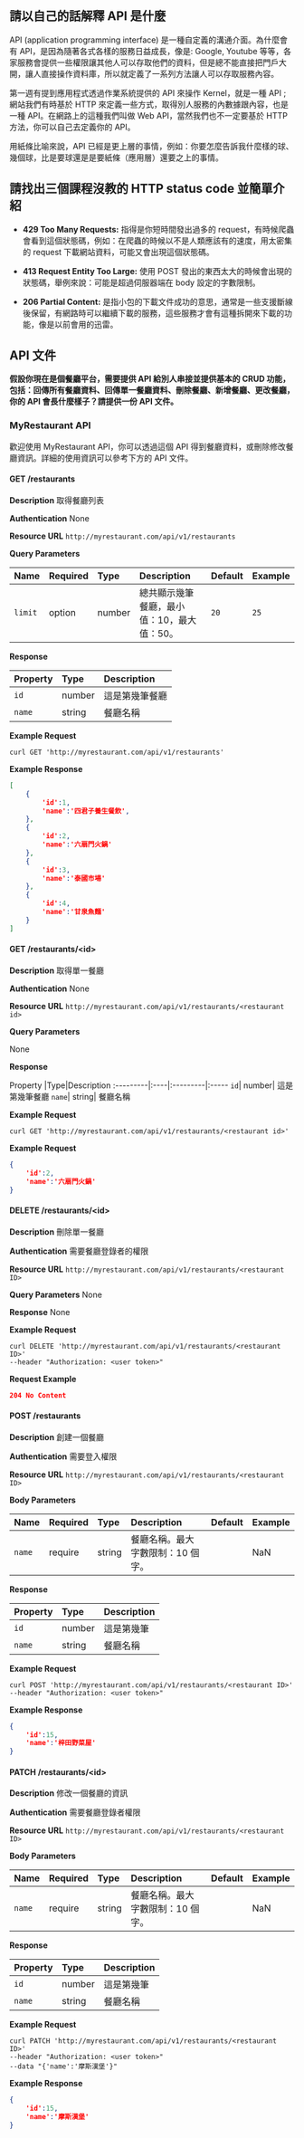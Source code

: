 ## 請以自己的話解釋 API 是什麼
API (application programming interface) 是一種自定義的溝通介面。為什麼會有 API，是因為隨著各式各樣的服務日益成長，像是: Google, Youtube 等等，各家服務會提供一些權限讓其他人可以存取他們的資料，但是總不能直接把門戶大開，讓人直接操作資料庫，所以就定義了一系列方法讓人可以存取服務內容。

第一週有提到應用程式透過作業系統提供的 API 來操作 Kernel，就是一種 API ; 網站我們有時基於 HTTP 來定義一些方式，取得別人服務的內數據跟內容，也是一種 API。在網路上的這種我們叫做 Web API，當然我們也不一定要基於 HTTP 方法，你可以自己去定義你的 API。

用紙條比喻來說，API 已經是更上層的事情，例如：你要怎麼告訴我什麼樣的球、幾個球，比是要球還是是要紙條（應用層）還要之上的事情。

## 請找出三個課程沒教的 HTTP status code 並簡單介紹
- **429 Too Many Requests:** 指得是你短時間發出過多的 request，有時候爬蟲會看到這個狀態碼，例如：在爬蟲的時候以不是人類應該有的速度，用太密集的 request 下載網站資料，可能又會出現這個狀態碼。

- **413 Request Entity Too Large:** 使用 POST 發出的東西太大的時候會出現的狀態碼，舉例來說：可能是超過伺服器端在 body 設定的字數限制。

- **206 Partial Content:** 是指小包的下載文件成功的意思，通常是一些支援斷線後保留，有網路時可以繼續下載的服務，這些服務才會有這種拆開來下載的功能，像是以前會用的迅雷。

## API 文件 
**假設你現在是個餐廳平台，需要提供 API 給別人串接並提供基本的 CRUD 功能，包括：回傳所有餐廳資料、回傳單一餐廳資料、刪除餐廳、新增餐廳、更改餐廳，你的 API 會長什麼樣子？請提供一份 API 文件。**

### MyRestaurant API

歡迎使用 MyRestaurant API，你可以透過這個 API 得到餐廳資料，或刪除修改餐廳資訊。詳細的使用資訊可以參考下方的 API 文件。

#### GET /restaurants

**Description**
取得餐廳列表

**Authentication**
None

**Resource URL**
`http://myrestaurant.com/api/v1/restaurants`

**Query Parameters**

Name|Required|Type|Description|Default|Example
:---------|:----|:---------|:------|:----|:----
`limit`| option |number| 總共顯示幾筆餐廳，最小值：10，最大值：50。|`20`|`25`

**Response**

Property |Type|Description
:---------|:----|:---------
`id`| number| 這是第幾筆餐廳 
`name`| string| 餐廳名稱

**Example Request**

```shell
curl GET 'http://myrestaurant.com/api/v1/restaurants'
```

**Example Response**

```JSON
[
    {
        'id':1,
        'name':'四君子養生餐飲',
    },
    {
        'id':2,
        'name':'六扇門火鍋'
    },
    {
        'id':3,
        'name':'泰國市場'
    },
    {
        'id':4,
        'name':'甘泉魚麵'
    }
]
```

#### GET /restaurants/\<id>
**Description**
取得單一餐廳

**Authentication**
None

**Resource URL**
`http://myrestaurant.com/api/v1/restaurants/<restaurant id>`

**Query Parameters**

None

**Response**

Property |Type|Description
:---------|:----|:---------|:-----
`id`| number| 這是第幾筆餐廳 
`name`| string| 餐廳名稱

**Example Request**

```shell
curl GET 'http://myrestaurant.com/api/v1/restaurants/<restaurant id>'
```
**Example Request**

```JSON
{
    'id':2,
    'name':'六扇門火鍋'
}
```

#### DELETE /restaurants/\<id>
**Description**
刪除單一餐廳

**Authentication**
需要餐廳登錄者的權限

**Resource URL**
`http://myrestaurant.com/api/v1/restaurants/<restaurant ID>`

**Query Parameters**
None

**Response**
None

**Example Request**
```shell
curl DELETE 'http://myrestaurant.com/api/v1/restaurants/<restaurant ID>'
--header "Authorization: <user token>"
```
**Request Example**
```JSON
204 No Content
```

#### POST /restaurants
**Description**
創建一個餐廳

**Authentication**
需要登入權限

**Resource URL**
`http://myrestaurant.com/api/v1/restaurants/<restaurant ID>`

**Body Parameters**

Name|Required|Type|Description|Default|Example
:---------|:----|:---------|:------|:----|:----
`name`| require |string| 餐廳名稱。最大字數限制：10 個字。| | NaN


**Response**

Property |Type|Description
:---------|:----|:---------
`id`| number| 這是第幾筆
`name`| string| 餐廳名稱

**Example Request**

```shell
curl POST 'http://myrestaurant.com/api/v1/restaurants/<restaurant ID>'
--header "Authorization: <user token>"
```

**Example Response**
```JSON
{
    'id':15,
    'name':'梓田野菜屋'
}
```

#### PATCH /restaurants/\<id>
**Description**
修改一個餐廳的資訊

**Authentication**
需要餐廳登錄者權限

**Resource URL**
`http://myrestaurant.com/api/v1/restaurants/<restaurant ID>`

**Body Parameters**

Name|Required|Type|Description|Default|Example
:---------|:----|:---------|:------|:----|:----
`name`| require |string| 餐廳名稱。最大字數限制：10 個字。| | NaN


**Response**

Property |Type|Description
:---------|:----|:---------
`id`| number| 這是第幾筆
`name`| string| 餐廳名稱

**Example Request**

```shell
curl PATCH 'http://myrestaurant.com/api/v1/restaurants/<restaurant ID>'
--header "Authorization: <user token>"
--data "{'name':'摩斯漢堡'}"
```
**Example Response**

```JSON
{
    'id':15,
    'name':'摩斯漢堡'
}
```


